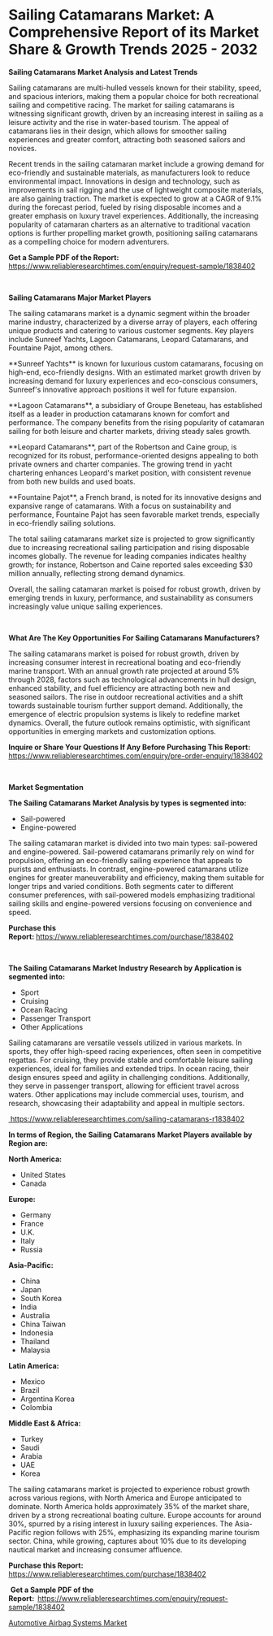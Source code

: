 <p><h1>Sailing Catamarans Market: A Comprehensive Report of its Market Share & Growth Trends 2025 - 2032</h1></p><p><strong>Sailing Catamarans Market Analysis and Latest Trends</strong></p>
<p><p>Sailing catamarans are multi-hulled vessels known for their stability, speed, and spacious interiors, making them a popular choice for both recreational sailing and competitive racing. The market for sailing catamarans is witnessing significant growth, driven by an increasing interest in sailing as a leisure activity and the rise in water-based tourism. The appeal of catamarans lies in their design, which allows for smoother sailing experiences and greater comfort, attracting both seasoned sailors and novices.</p><p>Recent trends in the sailing catamaran market include a growing demand for eco-friendly and sustainable materials, as manufacturers look to reduce environmental impact. Innovations in design and technology, such as improvements in sail rigging and the use of lightweight composite materials, are also gaining traction. The market is expected to grow at a CAGR of 9.1% during the forecast period, fueled by rising disposable incomes and a greater emphasis on luxury travel experiences. Additionally, the increasing popularity of catamaran charters as an alternative to traditional vacation options is further propelling market growth, positioning sailing catamarans as a compelling choice for modern adventurers.</p></p>
<p><strong>Get a Sample PDF of the Report:&nbsp;</strong> <a href="https://www.reliableresearchtimes.com/enquiry/request-sample/1838402?utm_campaign=2181&utm_medium=2&utm_source=Github&utm_content=ia&utm_term=30032025&utm_id=sailing-catamarans">https://www.reliableresearchtimes.com/enquiry/request-sample/1838402</a></p>
<p>&nbsp;</p>
<p><strong>Sailing Catamarans Major Market Players</strong></p>
<p><p>The sailing catamarans market is a dynamic segment within the broader marine industry, characterized by a diverse array of players, each offering unique products and catering to various customer segments. Key players include Sunreef Yachts, Lagoon Catamarans, Leopard Catamarans, and Fountaine Pajot, among others.</p><p>**Sunreef Yachts** is known for luxurious custom catamarans, focusing on high-end, eco-friendly designs. With an estimated market growth driven by increasing demand for luxury experiences and eco-conscious consumers, Sunreef's innovative approach positions it well for future expansion.</p><p>**Lagoon Catamarans**, a subsidiary of Groupe Beneteau, has established itself as a leader in production catamarans known for comfort and performance. The company benefits from the rising popularity of catamaran sailing for both leisure and charter markets, driving steady sales growth.</p><p>**Leopard Catamarans**, part of the Robertson and Caine group, is recognized for its robust, performance-oriented designs appealing to both private owners and charter companies. The growing trend in yacht chartering enhances Leopard's market position, with consistent revenue from both new builds and used boats.</p><p>**Fountaine Pajot**, a French brand, is noted for its innovative designs and expansive range of catamarans. With a focus on sustainability and performance, Fountaine Pajot has seen favorable market trends, especially in eco-friendly sailing solutions.</p><p>The total sailing catamarans market size is projected to grow significantly due to increasing recreational sailing participation and rising disposable incomes globally. The revenue for leading companies indicates healthy growth; for instance, Robertson and Caine reported sales exceeding $30 million annually, reflecting strong demand dynamics.</p><p>Overall, the sailing catamaran market is poised for robust growth, driven by emerging trends in luxury, performance, and sustainability as consumers increasingly value unique sailing experiences.</p></p>
<p>&nbsp;</p>
<p><strong>What Are The Key Opportunities For Sailing Catamarans Manufacturers?</strong></p>
<p><p>The sailing catamarans market is poised for robust growth, driven by increasing consumer interest in recreational boating and eco-friendly marine transport. With an annual growth rate projected at around 5% through 2028, factors such as technological advancements in hull design, enhanced stability, and fuel efficiency are attracting both new and seasoned sailors. The rise in outdoor recreational activities and a shift towards sustainable tourism further support demand. Additionally, the emergence of electric propulsion systems is likely to redefine market dynamics. Overall, the future outlook remains optimistic, with significant opportunities in emerging markets and customization options.</p></p>
<p><strong>Inquire or Share Your Questions If Any Before Purchasing This Report:</strong> <a href="https://www.reliableresearchtimes.com/enquiry/pre-order-enquiry/1838402?utm_campaign=2181&utm_medium=2&utm_source=Github&utm_content=ia&utm_term=30032025&utm_id=sailing-catamarans">https://www.reliableresearchtimes.com/enquiry/pre-order-enquiry/1838402</a></p>
<p>&nbsp;</p>
<p><strong>Market Segmentation</strong></p>
<p><strong>The Sailing Catamarans Market Analysis by types is segmented into:</strong></p>
<p><ul><li>Sail-powered</li><li>Engine-powered</li></ul></p>
<p><p>The sailing catamaran market is divided into two main types: sail-powered and engine-powered. Sail-powered catamarans primarily rely on wind for propulsion, offering an eco-friendly sailing experience that appeals to purists and enthusiasts. In contrast, engine-powered catamarans utilize engines for greater maneuverability and efficiency, making them suitable for longer trips and varied conditions. Both segments cater to different consumer preferences, with sail-powered models emphasizing traditional sailing skills and engine-powered versions focusing on convenience and speed.</p></p>
<p><strong>Purchase this Report:&nbsp;</strong><a href="https://www.reliableresearchtimes.com/purchase/1838402?utm_campaign=2181&utm_medium=2&utm_source=Github&utm_content=ia&utm_term=30032025&utm_id=sailing-catamarans">https://www.reliableresearchtimes.com/purchase/1838402</a></p>
<p>&nbsp;</p>
<p><strong>The Sailing Catamarans Market Industry Research by Application is segmented into:</strong></p>
<p><ul><li>Sport</li><li>Cruising</li><li>Ocean Racing</li><li>Passenger Transport</li><li>Other Applications</li></ul></p>
<p><p>Sailing catamarans are versatile vessels utilized in various markets. In sports, they offer high-speed racing experiences, often seen in competitive regattas. For cruising, they provide stable and comfortable leisure sailing experiences, ideal for families and extended trips. In ocean racing, their design ensures speed and agility in challenging conditions. Additionally, they serve in passenger transport, allowing for efficient travel across waters. Other applications may include commercial uses, tourism, and research, showcasing their adaptability and appeal in multiple sectors.</p></p>
<p><a href="https://www.reliableresearchtimes.com/sailing-catamarans-r1838402?utm_campaign=2181&utm_medium=2&utm_source=Github&utm_content=ia&utm_term=30032025&utm_id=sailing-catamarans">&nbsp;https://www.reliableresearchtimes.com/sailing-catamarans-r1838402</a></p>
<p><strong>In terms of Region, the Sailing Catamarans Market Players available by Region are:</strong></p>
<p>
    <p> <strong> North America: </strong>
        <ul>
            <li>United States</li>
            <li>Canada</li>
        </ul>
        </p> 
    <p> <strong> Europe: </strong>
        <ul>
            <li>Germany</li>
            <li>France</li>
            <li>U.K.</li>
            <li>Italy</li>
            <li>Russia</li>
        </ul>
        </p> 
    <p> <strong> Asia-Pacific: </strong>
        <ul>
            <li>China</li>
            <li>Japan</li>
            <li>South Korea</li>
            <li>India</li>
            <li>Australia</li>
            <li>China Taiwan</li>
            <li>Indonesia</li>
            <li>Thailand</li>
            <li>Malaysia</li>
        </ul>
        </p> 
    <p> <strong> Latin America: </strong>
        <ul>
            <li>Mexico</li>
            <li>Brazil</li>
            <li>Argentina Korea</li>
            <li>Colombia</li>
        </ul>
        </p> 
    <p> <strong> Middle East & Africa: </strong>
        <ul>
            <li>Turkey</li>
            <li>Saudi</li>
            <li>Arabia</li>
            <li>UAE</li>
            <li>Korea</li>
        </ul>
    </p>
    </p>
<p><p>The sailing catamarans market is projected to experience robust growth across various regions, with North America and Europe anticipated to dominate. North America holds approximately 35% of the market share, driven by a strong recreational boating culture. Europe accounts for around 30%, spurred by a rising interest in luxury sailing experiences. The Asia-Pacific region follows with 25%, emphasizing its expanding marine tourism sector. China, while growing, captures about 10% due to its developing nautical market and increasing consumer affluence.</p></p>
<p><strong>Purchase this Report: </strong><a href="https://www.reliableresearchtimes.com/purchase/1838402?utm_campaign=2181&utm_medium=2&utm_source=Github&utm_content=ia&utm_term=30032025&utm_id=sailing-catamarans">https://www.reliableresearchtimes.com/purchase/1838402</a></p>
<p>&nbsp;<strong>Get a Sample PDF of the Report:&nbsp;&nbsp;</strong><a href="https://www.reliableresearchtimes.com/enquiry/request-sample/1838402?utm_campaign=2181&utm_medium=2&utm_source=Github&utm_content=ia&utm_term=30032025&utm_id=sailing-catamarans">https://www.reliableresearchtimes.com/enquiry/request-sample/1838402</a></p>
<p><strong></strong></p>
<p><p><a href="https://github.com/AshikRahman991/Market-Research-Report-List-2/blob/main/automotive-airbag-systems-market.md?utm_campaign=2181&utm_medium=2&utm_source=Github&utm_content=ia&utm_term=30032025&utm_id=sailing-catamarans">Automotive Airbag Systems Market</a></p></p>